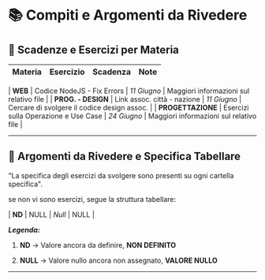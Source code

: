 # 📚 Compiti e Argomenti da Rivedere

## 📅 Scadenze e Esercizi per Materia

| Materia        | Esercizio                          | Scadenza             | Note                         |
|----------------|------------------------------------|----------------------|------------------------------| 

| **WEB**         | Codice NodeJS - Fix Errors                            | *11 Giugno*               | Maggiori informazioni sul relativo file |
| **PROG. - DESIGN**         | Link assoc. città - nazione                              | *11 Giugno*               | Cercare di svolgere il codice design assoc. |
| **PROGETTAZIONE**         | Esercizi sulla Operazione e Use Case                              | *24 Giugno*               | Maggiori informazioni sul relativo file |



---

## 🔁 Argomenti da Rivedere e Specifica Tabellare

"La specifica degli esercizi da svolgere sono presenti su ogni cartella specifica".

se non vi sono esercizi, segue la struttura tabellare:

| **ND**         | NULL                               | *Null*               | NULL                         |


***Legenda:***

1. **ND** -> Valore ancora da definire, **NON DEFINITO**

2. **NULL** -> Valore nullo ancora non assegnato, **VALORE NULLO**

---



